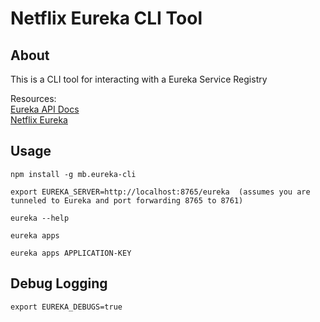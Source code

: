 # Netflix Eureka CLI Tool

## About
This is a CLI tool for interacting with a Eureka Service Registry

Resources:  
[Eureka API Docs](https://github.com/Netflix/eureka/wiki/Eureka-REST-operations)  
[Netflix Eureka](https://github.com/Netflix/eureka)

## Usage
```
npm install -g mb.eureka-cli

export EUREKA_SERVER=http://localhost:8765/eureka  (assumes you are tunneled to Eureka and port forwarding 8765 to 8761)

eureka --help

eureka apps

eureka apps APPLICATION-KEY

```

## Debug Logging
`export EUREKA_DEBUGS=true`  



